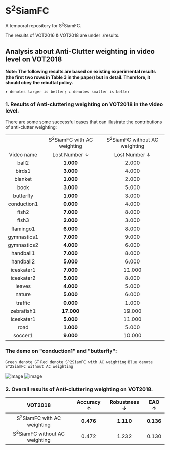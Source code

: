 # S<sup>2</sup>SiamFC
A temporal repository for S<sup>2</sup>SiamFC.

The results of VOT2016 & VOT2018 are under ./results.

## Analysis about Anti-Clutter weighting in video level on VOT2018
<b>Note: The following results are based on existing experimental results (the first two rows in Table 3 in the paper) but in detail. Therefore, it should obey the rebuttal policy.</b>

`↑ denotes larger is better; ↓ denotes smaller is better`

### 1. Results of Anti-cluttering weighting on VOT2018 in the video level.
There are some some successful cases that can illustrate the contributions of anti-clutter weighting:
<table>
<tr>
<td align="center">  <td colspan=1 align="center"> S<sup>2</sup>SiamFC with AC weighting <td colspan=1 align="center">S<sup>2</sup>SiamFC without AC weighting
<tr>
<td colspan=1 align="center">Video name <td colspan=1 align="center">Lost Number &#8595;<td colspan=1 align="center">Lost Number &#8595;
<tr>
<td colspan=1 align="center">   ball2    <td colspan=1 align="center"> <b>1.000  <td colspan=1 align="center"> 2.000 
 <tr>
<td colspan=1 align="center">   birds1    <td colspan=1 align="center"> <b>3.000  <td colspan=1 align="center"> 4.000 <tr>
<td colspan=1 align="center">   blanket    <td colspan=1 align="center"> <b>1.000  <td colspan=1 align="center"> 2.000 <tr>
<td colspan=1 align="center">   book    <td colspan=1 align="center"> <b>3.000  <td colspan=1 align="center"> 5.000 <tr> 
<td colspan=1 align="center">   butterfly    <td colspan=1 align="center"> <b>1.000  <td colspan=1 align="center"> 3.000 <tr> 
<td colspan=1 align="center">   conduction1    <td colspan=1 align="center"> <b>0.000  <td colspan=1 align="center"> 4.000 <tr> 
  <td colspan=1 align="center">   fish2    <td colspan=1 align="center"> <b>7.000  <td colspan=1 align="center"> 8.000 <tr> 
  <td colspan=1 align="center">   fish3    <td colspan=1 align="center"> <b>2.000  <td colspan=1 align="center"> 3.000 <tr> 
  <td colspan=1 align="center">   flamingo1    <td colspan=1 align="center"> <b>6.000  <td colspan=1 align="center"> 8.000 <tr> 
  <td colspan=1 align="center">   gymnastics1    <td colspan=1 align="center"> <b>7.000  <td colspan=1 align="center"> 9.000 <tr> 
  <td colspan=1 align="center">   gymnastics2    <td colspan=1 align="center"> <b>4.000  <td colspan=1 align="center"> 6.000 <tr> 
  <td colspan=1 align="center">   handball1    <td colspan=1 align="center"> <b>7.000  <td colspan=1 align="center"> 8.000 <tr> 
  <td colspan=1 align="center">   handball2    <td colspan=1 align="center"> <b>5.000  <td colspan=1 align="center"> 6.000 <tr> 
  <td colspan=1 align="center">   iceskater1    <td colspan=1 align="center"> <b>7.000  <td colspan=1 align="center"> 11.000 <tr> 
  <td colspan=1 align="center">   iceskater2    <td colspan=1 align="center"> <b>5.000  <td colspan=1 align="center"> 8.000 <tr> 
  <td colspan=1 align="center">   leaves    <td colspan=1 align="center"> <b>4.000  <td colspan=1 align="center"> 5.000 <tr> 
  <td colspan=1 align="center">   nature    <td colspan=1 align="center"> <b>5.000  <td colspan=1 align="center"> 6.000 <tr> 
  <td colspan=1 align="center">   traffic    <td colspan=1 align="center"> <b>0.000  <td colspan=1 align="center"> 1.000 <tr> 
<td colspan=1 align="center">   zebrafish1    <td colspan=1 align="center"> <b>17.000  <td colspan=1 align="center"> 19.000 <tr>
<td colspan=1 align="center">  iceskater1   <td colspan=1 align="center"> <b>5.000   <td colspan=1 align="center"> 11.000 <tr>
<td colspan=1 align="center">     road   <td colspan=1 align="center"> <b>1.000  <td colspan=1 align="center"> 5.000  
 <tr>
<td colspan=1 align="center">   soccer1    <td colspan=1 align="center"> <b>9.000 <td colspan=1 align="center"> 10.000 <tr>
<tr>
 
</table>

### The demo on "conduction1" and "butterfly":

`Green denote GT`
`Red denote S^2SiamFC with AC weighting`
`Blue denote S^2SiamFC without AC weighting`

![image](https://github.com/S2SiamFC/S2SiamFC/blob/master/conduction.gif)
![image](https://github.com/S2SiamFC/S2SiamFC/blob/master/butterfly.gif)

### 2. Overall results of Anti-cluttering weighting on VOT2018.
|   VOT2018   | Accuracy &#8593;   | Robustness &#8595; | EAO &#8593; |
|:---: | :---:  | :---:  | :---:  |
|S<sup>2</sup>SiamFC with AC weighting| <b>0.476</b>  | <b>1.110</b>  | <b>0.136</b> |
|S<sup>2</sup>SiamFC without AC weighting| 0.472  | 1.232  | 0.130 |


